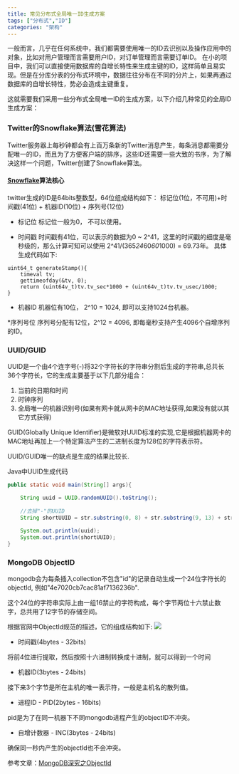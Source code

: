 ```yaml
---
title: 常见分布式全局唯一ID生成方案
tags: ["分布式","ID"]
categories: "架构"
---
```

一般而言，几乎在任何系统中，我们都需要使用唯一的ID去识别以及操作应用中的对象，比如对用户管理而言需要用户ID，对订单管理而言需要订单ID。
在小的项目中，我们可以直接使用数据库的自增长特性来生成主键的ID，这样简单且易实现。但是在分库分表的分布式环境中，数据往往分布在不同的分片上，如果再通过数据库的自增长特性，势必会造成主键重复。

这就需要我们采用一些分布式全局唯一ID的生成方案，以下介绍几种常见的全局ID生成方案：

### Twitter的Snowflake算法(雪花算法)
Twitter服务器上每秒钟都会有上百万条新的Twitter消息产生，每条消息都需要分配唯一的ID，而且为了方便客户端的排序，这些ID还需要一些大致的书序，为了解决这样一个问题，Twitter创建了Snowflake算法。

#### [Snowflake](https://github.com/twitter/snowflake/tree/snowflake-2010)算法核心 
twitter生成的ID是64bits整数型，64位组成结构如下：
标记位(1位，不可用)+时间戳(41位) + 机器ID(10位) + 序列号(12位)

* 标记位
标记位一般为0， 不可以使用。

* 时间戳
时间戳有41位，可以表示的数据为0 ~ 2^41，这里的时间戳的细度是毫秒级的，那么计算可知可以使用 2^41/(365*24*60*60*1000) = 69.73年。 
具体生成代码如下:
```
uint64_t generateStamp(){
	timeval tv;
	gettimeofday(&tv, 0);
	return (uint64v_t)tv.tv_sec*1000 + (uint64v_t)tv.tv_usec/1000;
}
```


* 机器ID
机器位有10位， 2^10 = 1024, 即可以支持1024台机器。

*序列号位
序列号分配有12位，2^12 = 4096, 即每毫秒支持产生4096个自增序列的ID。

### UUID/GUID 
UUID是一个由4个连字号(-)将32个字符长的字符串分割后生成的字符串,总共长36个字符长，它的生成主要基于以下几部分组合：
1. 当前的日期和时间
2. 时钟序列
3. 全局唯一的机器识别号(如果有网卡就从网卡的MAC地址获得,如果没有就以其它方式获得)

GUID(Globally Unique Identifier)是微软对UUID标准的实现,它是根据机器网卡的MAC地址再加上一个特定算法产生的二进制长度为128位的字符表示符。

UUID/GUID唯一的缺点是生成的结果比较长.

Java中UUID生成代码
```Java
public static void main(String[] args){

	String uuid = UUID.randomUUID().toString();
	
	//去掉"-"的UUID
	String shortUUID = str.substring(0, 8) + str.substring(9, 13) + str.substring(14, 18) + str.substring(19, 23) + str.substring(24); 
	
	System.out.println(uuid);
	System.out.println(shortUUID);
}
```

### MongoDB ObjectID
mongodb会为每条插入collection不包含"id"的记录自动生成一个24位字符长的objectId, 例如"4e7020cb7cac81af7136236b".

这个24位的字符串实际上由一组16禁止的字符构成，每个字节两位十六禁止数字，总共用了12字节的存储空间。

根据官网中ObjectId规范的描述，它的组成结构如下:
![](http://pic002.cnblogs.com/images/2011/83478/2011091823160647.png)
*  时间戳(4bytes - 32bits)

将前4位进行提取，然后按照十六进制转换成十进制，就可以得到一个时间

*  机器ID(3bytes - 24bits)

接下来3个字节是所在主机的唯一表示符，一般是主机名的散列值。

*  进程ID - PID(2bytes - 16bits)

pid是为了在同一机器下不同mongodb进程产生的objectID不冲突。

*  自增计数器 - INC(3bytes - 24bits)

确保同一秒内产生的objectId也不会冲突。

参考文章：[MongoDB深究之ObjectId](http://www.cnblogs.com/xjk15082/archive/2011/09/18/2180792.html) 

